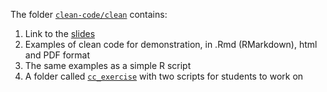The folder [`clean-code/clean`](https://github.com/RISE-UNIBAS/clean-code/tree/master/clean) contains:
1. Link to the [slides](https://docs.google.com/presentation/d/1wf3FP_v7sqW1RSylroPCfVG85T3AHYlgoBkHe7cIsNQ/edit?usp=sharing)
2. Examples of clean code for demonstration, in .Rmd (RMarkdown), html and PDF format
3. The same examples as a simple R script
4. A folder called [`cc_exercise`](https://github.com/RISE-UNIBAS/clean-code/tree/main/clean/cc_exercise) with two scripts for students to work on
